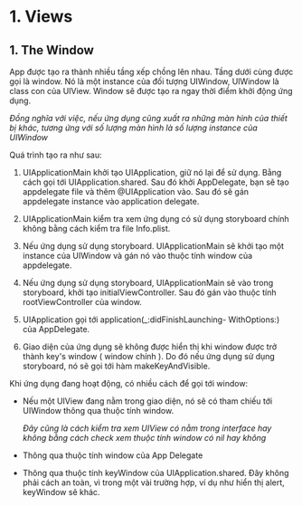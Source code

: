 # 1. Views
## 1. The Window

App được tạo ra thành nhiều tầng xếp chồng lên nhau. Tầng dưới cùng được gọi là window. Nó là một instance của đối tượng UIWindow, UIWindow là class con của UIView. Window sẽ được tạo ra ngay thời điểm khởi động ứng dụng. 

*Đồng nghĩa với việc, nếu ứng dụng cũng xuất ra những màn hình của thiết bị khác, tương ứng với số lượng màn hình là số lượng instance của UIWindow*

Quá trình tạo ra như sau: 
1. UIApplicationMain khởi tạo UIApplication, giữ nó lại để sử dụng. Bằng cách gọi tới UIApplication.shared. Sau đó khởi AppDelegate, bạn sẽ tạo appdelegate file và thêm @UIApplication vào. Sau đó sẽ gán appdelegate instance vào application delegate.

2. UIApplicationMain kiểm tra xem ứng dụng có sử dụng storyboard chính không bằng cách kiểm tra file Info.plist.

3. Nếu ứng dụng sử dụng storyboard. UIApplicationMain sẽ khởi tạo một instance của UIWindow và gán nó vào thuộc tính window của appdelegate. 

4. Nếu ứng dụng sử dụng storyboard, UIApplicationMain sẽ vào trong storyboard, khởi tạo initialViewController. Sau đó gán vào thuộc tính rootViewController của window.

5. UIApplication gọi tới application(_:didFinishLaunching- WithOptions:) của AppDelegate.

6. Giao diện của ứng dụng sẽ không được hiển thị khi window được trở thành key's window ( window chính ). Do đó nếu ứng dụng sử dụng storyboard, nó sẽ gọi tới hàm makeKeyAndVisible.

Khi ứng dụng đang hoạt động, có nhiều cách để gọi tới window:
- Nếu một UIView đang nằm trong giao diện, nó sẽ có tham chiếu tới UIWindow thông qua thuộc tính window.

    *Đây cũng là cách kiểm tra xem UIView có nằm trong interface hay không bằng cách check xem thuộc tính window có nil hay không*

- Thông qua thuộc tính window của App Delegate
- Thông qua thuộc tính keyWindow của UIApplication.shared. Đây không phải cách an toàn, vì trong một vài trường hợp, ví dụ như hiển thị alert, keyWindow sẽ khác.

